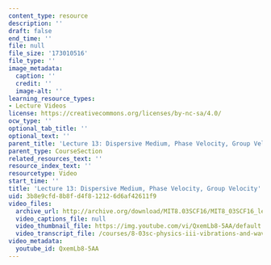 ```yaml
---
content_type: resource
description: ''
draft: false
end_time: ''
file: null
file_size: '173010516'
file_type: ''
image_metadata:
  caption: ''
  credit: ''
  image-alt: ''
learning_resource_types:
- Lecture Videos
license: https://creativecommons.org/licenses/by-nc-sa/4.0/
ocw_type: ''
optional_tab_title: ''
optional_text: ''
parent_title: 'Lecture 13: Dispersive Medium, Phase Velocity, Group Velocity'
parent_type: CourseSection
related_resources_text: ''
resource_index_text: ''
resourcetype: Video
start_time: ''
title: 'Lecture 13: Dispersive Medium, Phase Velocity, Group Velocity'
uid: 3b8e9cfd-8b8f-d4f8-1212-6d6af42611f9
video_files:
  archive_url: http://archive.org/download/MIT8.03SCF16/MIT8_03SCF16_lec13_300k.mp4
  video_captions_file: null
  video_thumbnail_file: https://img.youtube.com/vi/QxemLb8-5AA/default.jpg
  video_transcript_file: /courses/8-03sc-physics-iii-vibrations-and-waves-fall-2016/20e8376dccccf3b761732cf2f0307b65_QxemLb8-5AA.pdf
video_metadata:
  youtube_id: QxemLb8-5AA
---
```

